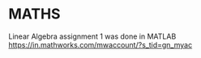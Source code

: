 # MATHS
Linear Algebra
assignment 1 was done in MATLAB
https://in.mathworks.com/mwaccount/?s_tid=gn_myac
